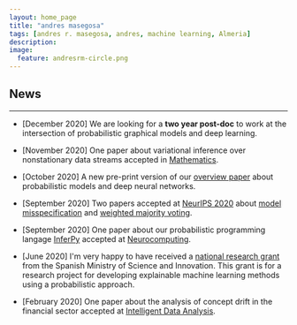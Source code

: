 ```yaml
---
layout: home_page
title: "andres masegosa"
tags: [andres r. masegosa, andres, machine learning, Almeria]
description: 
image:
  feature: andresrm-circle.png
---
```


## News
---

- [December 2020] We are looking for a **two year post-doc** to work at the intersection of probabilistic graphical models and deep learning. 

- [November 2020] One paper about variational inference over nonstationary data streams accepted in [Mathematics](https://www.mdpi.com/2227-7390/8/11/1942).


- [October 2020] A new pre-print version of our [overview paper](https://arxiv.org/abs/1908.03442) about probabilistic models and deep neural networks. 

- [September 2020] Two papers accepted at [NeurIPS 2020](https://neurips.cc/) about [model misspecification](https://papers.nips.cc/paper/2020/hash/3ac48664b7886cf4e4ab4aba7e6b6bc9-Abstract.html)
and [weighted majority voting](https://papers.nips.cc/paper/2020/hash/386854131f58a556343e056f03626e00-Abstract.html).

- [September 2020] One paper about our probabilistic programming langage [InferPy](https://inferpy.readthedocs.io/) accepted at [Neurocomputing](https://www.sciencedirect.com/science/article/pii/S092523122031328X). 

- [June 2020] I'm very happy to have received a [national research grant](https://www.ciencia.gob.es/stfls/MICINN/Ministerio/FICHEROS/PRP_PID_2019.pdf) from the Spanish 
Ministry of Science and Innovation. This grant is for a research project for developing explainable machine learning methods using a probabilistic approach.

- [February 2020] One paper about the analysis of concept drift in the financial sector accepted at [Intelligent Data Analysis](https://content.iospress.com/articles/intelligent-data-analysis/ida194515).
